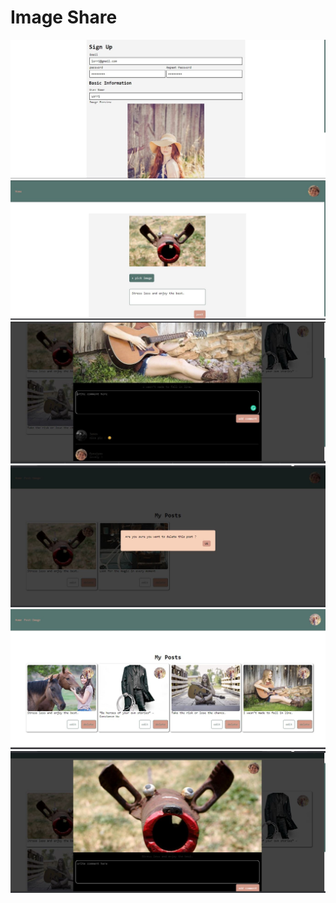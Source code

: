 # Image Share
<img src="./screenshots/register.JPG" width="600px"/><img src="./screenshots/post.jpg" width="600px"/><img src="./screenshots/comments.jpg" width="600px"/>
<img src="./screenshots/delete_post.jpg" width="600px"/> <img src="./screenshots/my posts.jpg" width="600px"/><img src="./screenshots/post_detail.jpg" width="600px"/>

